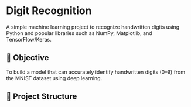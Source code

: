 # Digit Recognition

A simple machine learning project to recognize handwritten digits using Python and popular libraries such as NumPy, Matplotlib, and TensorFlow/Keras.

## 🧠 Objective
To build a model that can accurately identify handwritten digits (0–9) from the MNIST dataset using deep learning.

## 📁 Project Structure

